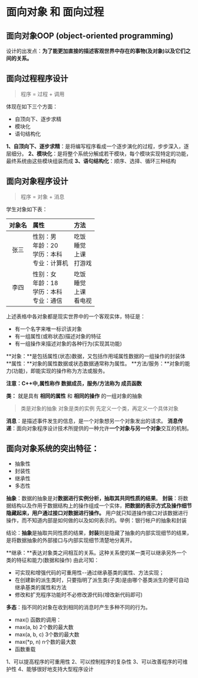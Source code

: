 # 面向对象 和 面向过程

##  面向对象OOP (object-oriented programming)
设计的出发点：**为了能更加直接的描述客观世界中存在的事物(及对象)以及它们之间的关系。**

## 面向过程程序设计
    
> 程序 = 过程 + 调用

体现在如下三个方面：
+ 自顶向下、逐步求精
+ 模块化
+ 语句结构化
 
**1、自顶向下、逐步求精**：是将编写程序看成一个逐步演化的过程，步步深入，逐层细分。
**2、模块化**：是将整个系统分解成若干模块，每个模块实现特定的功能，最终系统由这些模块组装而成
**3、语句结构化**：顺序、选择、循环三种结构


## 面向对象程序设计

> 程序 = 对象 + 消息 
 
学生对象如下表：

| 对象名 | 属性 | 方法 |
| :---: | :--- | :--- |
| 张三 | 性别：男<br> 年龄：20<br> 学历：本科<br> 专业：计算机 |  吃饭<br> 睡觉<br> 上课<br> 打游戏 | 
| 李四 | 性别：女<br> 年龄：18<br> 学历：本科<br> 专业：通信 |  吃饭<br> 睡觉<br> 上课<br> 看电视 | 

上述表格中各对象都是现实世界中的一个客观实体，特征是：
+ 有一个名字来唯一标识该对象
+ 有一组属性(或称状态)描述对象的特征
+ 有一组操作来描述对象的各种行为(实现其功能)

**对象：**是包括属性(状态)数据，又包括作用域属性数据的一组操作的封装体
**属性：**对象的属性数据或状态数据通常称为属性。
**方法/服务：**对象的能力(功能)，即能实现的操作称为方法或服务。

**注意：C++中,属性称作 数据成员，服务/方法称为 成员函数**


**类：** 就是具有 **相同的属性** 和 **相同的操作** 的一组对象的抽象

> 类是对象的抽象
> 对象是类的实例
> 先定义一个类，再定义一个具体对象
 
**消息**：是描述事件发生的信息，是一个对象想另一个对象发出的请求。
**消息传递**：面向对象程序设计技术所提供的一种允许**一个对象与另一个对象**交互的机制。 

## 面向对象系统的突出特征：
+ 抽象性
+ 封装性
+ 继承性
+ 多态性

**抽象**：数据的抽象是对**数据进行实例分析，抽取其共同性质的结果**。
**封装**：将数据结构以及作用于数据结构上的操作组成一个实体，**把数据的表示方式及操作细节隐藏起来，用户通过接口对数据进行操作。** 用户就只知道操作接口对该数据进行操作，而不知道内部是如何做的以及如何表示的。举例：银行帐户的抽象和封装

结论：**抽象**是抽取共同性质的结果，**封装**则是隐藏了抽象的内部实现细节的结果，是将数据抽象的外部接口与内部实现细节清楚地分离开。

**继承：**表达对象类之间相互的关系。这种关系使的某一类可以继承另外一个类的特征和能力(数据和操作)
由此可知：
+ 可实现和增强代码的可重用性--通过继承基类的属性、方法实现；
+ 在创建新的派生类时，只要指明了派生类(子类)是由哪个基类派生的便可自动继承基类的属性和方法
+ 修改和扩充程序功能时不必修改源代码(增改新代码即可)

**多态**：指不同的对象在收到相同的消息时产生多种不同的行为。
+ max() 函数的调用：
+ max(a, b) 2个数的最大数
+ max(a, b, c) 3个数的最大数
+ max(*p, n) n个数的最大数
+ 函数重载

1、可以提高程序的可重用性
2、可以控制程序的复杂性
3、可以改善程序的可维护性
4、能够很好地支持大型程序设计